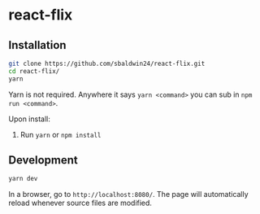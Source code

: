 # react-flix

## Installation

```sh
git clone https://github.com/sbaldwin24/react-flix.git
cd react-flix/
yarn
```

Yarn is not required. Anywhere it says `yarn <command>` you can sub in `npm run <command>`.

Upon install:

1. Run `yarn` or `npm install`

## Development

```sh
yarn dev
```

In a browser, go to `http://localhost:8080/`. The page will automatically reload
whenever source files are modified.
